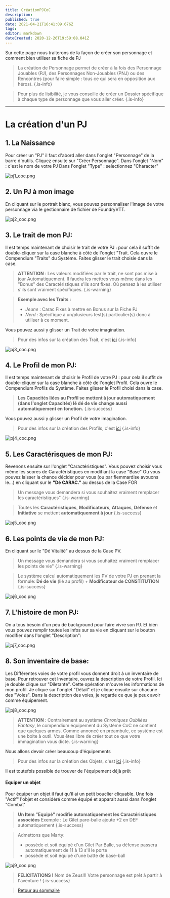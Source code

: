 ```yaml
---
title: CréationPJCoC
description: 
published: true
date: 2021-04-21T16:41:09.676Z
tags: 
editor: markdown
dateCreated: 2020-12-26T19:59:08.041Z
---
```


Sur cette page nous traiterons de la façon de créer son personnage et comment bien utiliser sa fiche de PJ

> La création de Personnage permet de créer à la fois des Personnage Jouables (PJ), des Personnages Non-Jouables (PNJ) ou des Rencontres (pour faire simple : tous ce qui sera en opposition aux héros).
{.is-info}

> Pour plus de lisibilité, je vous conseille de créer un Dossier spécifique à chaque type de personnage que vous aller créer.
{.is-info}
---

# La création d'un PJ
## 1. La Naissance
Pour créer un "PJ" il faut d'abord aller dans l'onglet "Personnage" de la barre d'outils. 
Cliquez ensuite sur "Créer Personnage".
Dans l'onglet "Nom" : c'est le nom de votre PJ
Dans l'onglet "Type" : selectionnez "Character"

![pj1_coc.png](/images/chroniques-oubliées-contemporain/coc/pj1_coc.png)

## 2. Un PJ à mon image
En cliquant sur le portrait blanc, vous pouvez personnaliser l'image de votre personnage via le gestionnaire de fichier de FoundryVTT.

![pj2_coc.png](/images/chroniques-oubliées-contemporain/coc/pj2_coc.png)

## 3. Le trait de mon PJ:
Il est temps maintenant de choisir le trait de votre PJ : pour cela il suffit de double-cliquer sur la case blanche à côté de l'onglet "Trait.
Cela ouvre le Compendium "Traits" du Système. Faites glisser le trait choisie dans la case. 

> **ATTENTION** : Les valeurs modifiées par le trait, ne sont pas mise à jour Automatiquement. Il faudra les mettres vous même dans les "Bonus" des Caractéristiques s'ils sont fixes. Où pensez à les utiliser s'ils sont vraiment spécifiques.
{.is-warning}

> **Exemple avec les Traits :**
> - *Jeune* : Carac Fixes à mettre en Bonus sur la Fiche PJ
> - *Nerd* : Spécifique à un/plusieurs test(s) particulier(s) donc à utiliser à ce moment.

Vous pouvez aussi y glisser un Trait de votre imagination.
> Pour des infos sur la création des Trait, c'est [ici](/fr/systemes/Chroniques-Oubliées-Contemporain/customisation)
{.is-info}

![pj3_coc.png](/images/chroniques-oubliées-contemporain/coc/pj3_coc.png)

## 4. Le Profil de mon PJ:
Il est temps maintenant de choisir le Profil de votre PJ : pour cela il suffit de double-cliquer sur la case blanche à côté de l'onglet Profil.
Cela ouvre le Compendium Profils du Système. Faites glisser le Profil choisi dans la case. 
> **Les Capacités liées au Profil se mettent à jour automatiquement (dans l'onglet Capacités) lé dé de vie change aussi automatiquement en fonction.**
{.is-success}

Vous pouvez aussi y glisser un Profil de votre imagination.
> Pour des infos sur la création des Profils, c'est [ici](/fr/systemes/Chroniques-Oubliées-Contemporain/customisation)
{.is-info}

![pj4_coc.png](/images/chroniques-oubliées-contemporain/coc/pj4_coc.png)

## 5. Les Caractérisques de mon PJ:
Revenons ensuite sur l'onglet "Caractéristiques".
Vous pouvez choisir vous même les scores de Caractéristiques en modifiant la case "Base"
Ou vous pouvez laisser la chance décider pour vous (ou par flemmardise avouons le...) en cliquant sur le **"Dé CARAC."** au dessus de la Case FOR
> Un message vous demandera si vous souhaitez vraiment remplacer les caractéristiques"
{.is-warning}

> Toutes les **Caractéristiques**, **Modificateurs**, **Attaques**, **Défense** et **Initiative** se mettent **automatiquement à jour**
{.is-success}

![pj5_coc.png](/images/chroniques-oubliées-contemporain/coc/pj5_coc.png)

## 6. Les points de vie de mon PJ:
En cliquant sur le "Dé Vitalité" au dessus de la Case PV.

> Un message vous demandera si vous souhaitez vraiment remplacer les points de vie"
{.is-warning}

> Le système calcul automatiquement les PV de votre PJ en prenant la formule:
**Dé de vie** (lié au profil) + **Modificateur de CONSTITUTION**
{.is-success}

![pj6_coc.png](/images/chroniques-oubliées-contemporain/coc/pj6_coc.png)

## 7. L'histoire de mon PJ:
On a tous besoin d'un peu de background pour faire vivre son PJ.
Et bien vous pouvez remplir toutes les infos sur sa vie en cliquant sur le bouton modifier dans l'onglet "Description":

![pj7_coc.png](/images/chroniques-oubliées-contemporain/coc/pj7_coc.png)

## 8. Son inventaire de base:
Les Différentes voies de votre profil vous donnent droit à un inventaire de base.
Pour retrouver cet Inventaire, ouvrez la description de votre Profil.
Ici je double clique sur "Diletante".
Cette opération m'ouvre les informations de mon profil. Je clique sur l'onglet "Détail" et je clique ensuite sur chacune des "Voies". Dans la description des voies, je regarde ce que je peux avoir comme équipement.

![pj8_coc.png](/images/chroniques-oubliées-contemporain/coc/pj8_coc.png)

> **ATTENTION** : Contrairement au système *Chroniques Oubliées Fantasy*, le compendium équipement du Système CoC ne contient que quelques armes.
Comme annoncé en préambule, ce système est une boite à outil. Vous êtes libre de créer tout ce que votre immagination vous dicte.
{.is-warning}

Nous allons devoir créer beaucoup d'équipements

> Pour des infos sur la création des Objets, c'est [ici](/fr/systemes/Chroniques-Oubliées-Contemporain/objets)
{.is-info}

Il est toutefois possible de trouver de l'équipement déjà prêt

#### Equiper un objet
Pour équiper un objet il faut qu'il ai un petit bouclier cliquable.
Une fois "Actif" l'objet et considéré comme équipé et apparait aussi dans l'onglet "Combat'

> **Un Item "Equipé" modifie automatiquement les Caractéristiques associées**
Exemple : Le Gilet pare-balle ajoute +2 en DEF automatiquement
{.is-success}

> Admettons que Marty:
>- possède et soit équipé d'un Gilet Par Balle, sa défense passera automatiquement de 11 à 13 s'il le porte
>- possède et soit équipé d'une batte de base-ball

![pj9_coc.png](/images/chroniques-oubliées-contemporain/coc/pj9_coc.png)


> **FELICITATIONS !** Nom de Zeus!!! Votre personnage est prêt à partir à l'aventure !
{.is-success}

>[Retour au sommaire](/fr/systemes/Chroniques-Oubliées-Contemporain)